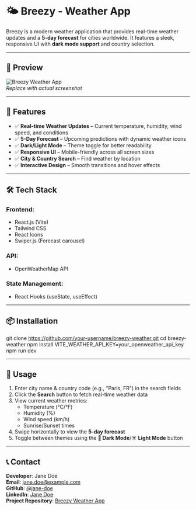 # 🌤 Breezy - Weather App  

Breezy is a modern weather application that provides real-time weather updates and a **5-day forecast** for cities worldwide. It features a sleek, responsive UI with **dark mode support** and country selection.  

---

## 📸 Preview  
![Breezy Weather App](https://via.placeholder.com/800x400?text=Breezy+Weather+App+Preview)  
*Replace with actual screenshot*

---

## 🚀 Features  
- ✅ **Real-time Weather Updates** – Current temperature, humidity, wind speed, and conditions  
- ✅ **5-Day Forecast** – Upcoming predictions with dynamic weather icons  
- ✅ **Dark/Light Mode** – Theme toggle for better readability  
- ✅ **Responsive UI** – Mobile-friendly across all screen sizes  
- ✅ **City & Country Search** – Find weather by location  
- ✅ **Interactive Design** – Smooth transitions and hover effects  

---

## 🛠 Tech Stack  
### **Frontend:**  
- React.js (Vite)  
- Tailwind CSS  
- React Icons  
- Swiper.js (Forecast carousel)  

### **API:**  
- OpenWeatherMap API  

### **State Management:**  
- React Hooks (useState, useEffect)  

---

## 📦 Installation  
   git clone https://github.com/your-username/breezy-weather.git
   cd breezy-weather
   npm install
   VITE_WEATHER_API_KEY=your_openweather_api_key
   npm run dev

---

## 🎯 Usage  
1. Enter city name & country code (e.g., "Paris, FR") in the search fields  
2. Click the **Search** button to fetch real-time weather data  
3. View current weather metrics:  
   - Temperature (°C/°F)  
   - Humidity (%)  
   - Wind speed (km/h)  
   - Sunrise/Sunset times  
4. Swipe horizontally to view the **5-day forecast**  
5. Toggle between themes using the **🌙 Dark Mode**/**☀️ Light Mode** button  

---

## 📞 Contact  
**Developer**: Jane Doe  
**Email**: [jane.doe@example.com](mailto:jane.doe@example.com)  
**GitHub**: [@jane-doe](https://github.com/jane-doe)  
**LinkedIn**: [Jane Doe](https://linkedin.com/in/jane-doe)  
**Project Repository**: [Breezy Weather App](https://github.com/jane-doe/breezy-weather)  
